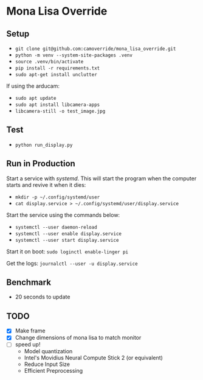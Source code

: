# Mona Lisa Override


## Setup

- `git clone git@github.com:camoverride/mona_lisa_override.git`
- `python -m venv --system-site-packages .venv`
- `source .venv/bin/activate`
- `pip install -r requirements.txt`
- `sudo apt-get install unclutter`

If using the arducam:

- `sudo apt update`
- `sudo apt install libcamera-apps`
- `libcamera-still -o test_image.jpg`


## Test

-  `python run_display.py`


## Run in Production

Start a service with *systemd*. This will start the program when the computer starts and revive it when it dies:

- `mkdir -p ~/.config/systemd/user`
- `cat display.service > ~/.config/systemd/user/display.service`

Start the service using the commands below:

- `systemctl --user daemon-reload`
- `systemctl --user enable display.service`
- `systemctl --user start display.service`

Start it on boot: `sudo loginctl enable-linger pi`

Get the logs: `journalctl --user -u display.service`


## Benchmark

- 20 seconds to update


## TODO

- [X] Make frame
- [X] Change dimensions of mona lisa to match monitor
- [ ] speed up!
    - Model quantization
    - Intel's Movidius Neural Compute Stick 2 (or equivalent)
    - Reduce Input Size
    - Efficient Preprocessing
